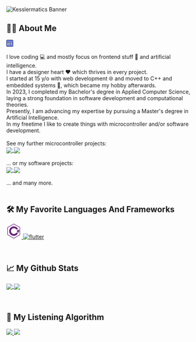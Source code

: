 ![Kesslermatics Banner](https://user-images.githubusercontent.com/63284475/213759601-196e55d1-b90a-4441-8b5a-3cc3efcf7102.png)

<h2 align="left">👨‍💻 About Me</h2>
<a href='https://www.linkedin.com/in/robert-kessler-69b496208/'><img alt="linkedin" src="https://raw.githubusercontent.com/8bithemant/8bithemant/master/linkedin.png?raw=true" height='18px'/></a>

I love coding 💻 and mostly focus on frontend stuff 📱 and artificial intelligence. <br/>
I have a designer heart ❤ which thrives in every project. <br/>
I started at 15 y/o with web development 🌐 and moved to C++ and embedded systems 🚗, which became my hobby afterwards. <br/>
In 2023, I completed my Bachelor's degree in Applied Computer Science, laying a strong foundation in software development and computational theories. <br/>
Presently, I am advancing my expertise by pursuing a Master's degree in Artificial Intelligence. <br/>
In my freetime I like to create things with microcontroller and/or software development. <br/> <br/>
See my further microcontroller projects: <br/>
<a href="https://github.com/kesslermatics/Spiderrobot">
  <img align="center" src="https://github-readme-stats.vercel.app/api/pin/?username=kesslermatics&repo=spiderrobot&theme=vision-friendly-dark" />
</a>
<a href="https://github.com/kesslermatics/Garduino">
  <img align="center" src="https://github-readme-stats.vercel.app/api/pin/?username=kesslermatics&repo=garduino&theme=vision-friendly-dark" />
</a> <br/> <br/>
... or my software projects: <br/>
<a href="https://github.com/kesslermatics/Genetic-algorithms">
  <img align="center" src="https://github-readme-stats.vercel.app/api/pin/?username=kesslermatics&repo=Genetic-algorithms&theme=vision-friendly-dark" />
</a>
<a href="https://github.com/kesslermatics/Pomodoro-Timer">
  <img align="center" src="https://github-readme-stats.vercel.app/api/pin/?username=kesslermatics&repo=pomodoro-timer&theme=vision-friendly-dark" />
</a>
<br/> <br/>
... and many more.
<br/> <br/>

<h2 align="left">🛠 My Favorite Languages And Frameworks</h2>
<p align="left"> 
<a href="https://www.w3schools.com/cs" target="_blank"> <img src="https://github.com/devicons/devicon/blob/master/icons/csharp/csharp-line.svg" alt="csharp" width="40" height="40"/> </a> 
<a href="https://flutter.dev" target="_blank"> <img src="https://www.vectorlogo.zone/logos/flutterio/flutterio-icon.svg" alt="flutter" width="40" height="40"/> </a>
</p>
<br/> 

<h2 align="left">📈 My Github Stats</h2>
<p align="left"> 
<a href="https://github.com/anuraghazra/github-readme-stats">
  <img align="center" src="https://github-readme-stats.vercel.app/api?username=kesslermatics&show_icons=true&theme=vision-friendly-dark" />
</a>
<a href="https://github.com/anuraghazra/convoychat">
  <img align="center" src="https://github-readme-stats.vercel.app/api/top-langs/?username=kesslermatics&theme=vision-friendly-dark&layout=compact" />
</a>
</p>
<br/> 

<h2 align="left">🎵 My Listening Algorithm</h2>

<p align="left"> 
<a href="https://open.spotify.com/user/the_losst?si=1d4a2d5ac8cf4bf1">
  <img src="https://spotify-recently-played-readme.vercel.app/api?user=the_losst&unique=true&count=7" />
</a>
<a href="https://spotify-github-profile.vercel.app/api/view?uid=the_losst&redirect=true">
  <img src="https://spotify-github-profile.vercel.app/api/view?uid=the_losst&cover_image=true&theme=default&show_offline=true&background_color=121212&bar_color=53b14f&bar_color_cover=true"/>
</a>
</p> 
<br/>  <br/> 
